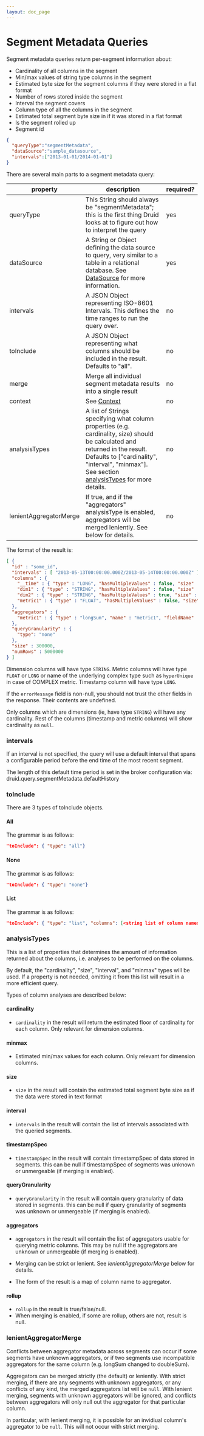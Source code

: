 ```yaml
---
layout: doc_page
---
```

# Segment Metadata Queries
Segment metadata queries return per-segment information about:

* Cardinality of all columns in the segment
* Min/max values of string type columns in the segment
* Estimated byte size for the segment columns if they were stored in a flat format
* Number of rows stored inside the segment
* Interval the segment covers
* Column type of all the columns in the segment
* Estimated total segment byte size in if it was stored in a flat format
* Is the segment rolled up
* Segment id

```json
{
  "queryType":"segmentMetadata",
  "dataSource":"sample_datasource",
  "intervals":["2013-01-01/2014-01-01"]
}
```

There are several main parts to a segment metadata query:

|property|description|required?|
|--------|-----------|---------|
|queryType|This String should always be "segmentMetadata"; this is the first thing Druid looks at to figure out how to interpret the query|yes|
|dataSource|A String or Object defining the data source to query, very similar to a table in a relational database. See [DataSource](../querying/datasource.html) for more information.|yes|
|intervals|A JSON Object representing ISO-8601 Intervals. This defines the time ranges to run the query over.|no|
|toInclude|A JSON Object representing what columns should be included in the result. Defaults to "all".|no|
|merge|Merge all individual segment metadata results into a single result|no|
|context|See [Context](../querying/query-context.html)|no|
|analysisTypes|A list of Strings specifying what column properties (e.g. cardinality, size) should be calculated and returned in the result. Defaults to ["cardinality", "interval", "minmax"]. See section [analysisTypes](#analysistypes) for more details.|no|
|lenientAggregatorMerge|If true, and if the "aggregators" analysisType is enabled, aggregators will be merged leniently. See below for details.|no|

The format of the result is:

```json
[ {
  "id" : "some_id",
  "intervals" : [ "2013-05-13T00:00:00.000Z/2013-05-14T00:00:00.000Z" ],
  "columns" : {
    "__time" : { "type" : "LONG", "hasMultipleValues" : false, "size" : 407240380, "cardinality" : null, "errorMessage" : null },
    "dim1" : { "type" : "STRING", "hasMultipleValues" : false, "size" : 100000, "cardinality" : 1944, "errorMessage" : null },
    "dim2" : { "type" : "STRING", "hasMultipleValues" : true, "size" : 100000, "cardinality" : 1504, "errorMessage" : null },
    "metric1" : { "type" : "FLOAT", "hasMultipleValues" : false, "size" : 100000, "cardinality" : null, "errorMessage" : null }
  },
  "aggregators" : {
    "metric1" : { "type" : "longSum", "name" : "metric1", "fieldName" : "metric1" }
  },
  "queryGranularity" : {
    "type": "none"
  },
  "size" : 300000,
  "numRows" : 5000000
} ]
```

Dimension columns will have type `STRING`.
Metric columns will have type `FLOAT` or `LONG` or name of the underlying complex type such as `hyperUnique` in case of COMPLEX metric.
Timestamp column will have type `LONG`.

If the `errorMessage` field is non-null, you should not trust the other fields in the response. Their contents are
undefined.

Only columns which are dimensions (ie, have type `STRING`) will have any cardinality. Rest of the columns (timestamp and metric columns) will show cardinality as `null`.

### intervals

If an interval is not specified, the query will use a default interval that spans a configurable period before the end time of the most recent segment.

The length of this default time period is set in the broker configuration via:
  druid.query.segmentMetadata.defaultHistory

### toInclude

There are 3 types of toInclude objects.

#### All

The grammar is as follows:

``` json
"toInclude": { "type": "all"}
```

#### None

The grammar is as follows:

``` json
"toInclude": { "type": "none"}
```

#### List

The grammar is as follows:

``` json
"toInclude": { "type": "list", "columns": [<string list of column names>]}
```

### analysisTypes

This is a list of properties that determines the amount of information returned about the columns, i.e. analyses to be performed on the columns.

By default, the "cardinality", "size", "interval", and "minmax" types will be used. If a property is not needed, omitting it from this list will result in a more efficient query.

Types of column analyses are described below:

#### cardinality

* `cardinality` in the result will return the estimated floor of cardinality for each column. Only relevant for
dimension columns.

#### minmax

* Estimated min/max values for each column. Only relevant for dimension columns.

#### size

* `size` in the result will contain the estimated total segment byte size as if the data were stored in text format

#### interval

* `intervals` in the result will contain the list of intervals associated with the queried segments.

#### timestampSpec

* `timestampSpec` in the result will contain timestampSpec of data stored in segments. this can be null if timestampSpec of segments was unknown or unmergeable (if merging is enabled).

#### queryGranularity

* `queryGranularity` in the result will contain query granularity of data stored in segments. this can be null if query granularity of segments was unknown or unmergeable (if merging is enabled).

#### aggregators

* `aggregators` in the result will contain the list of aggregators usable for querying metric columns. This may be
null if the aggregators are unknown or unmergeable (if merging is enabled).

* Merging can be strict or lenient. See *lenientAggregatorMerge* below for details.

* The form of the result is a map of column name to aggregator.

#### rollup

* `rollup` in the result is true/false/null.
* When merging is enabled, if some are rollup, others are not, result is null.

### lenientAggregatorMerge

Conflicts between aggregator metadata across segments can occur if some segments have unknown aggregators, or if
two segments use incompatible aggregators for the same column (e.g. longSum changed to doubleSum).

Aggregators can be merged strictly (the default) or leniently. With strict merging, if there are any segments
with unknown aggregators, or any conflicts of any kind, the merged aggregators list will be `null`. With lenient
merging, segments with unknown aggregators will be ignored, and conflicts between aggregators will only null out
the aggregator for that particular column.

In particular, with lenient merging, it is possible for an invidiual column's aggregator to be `null`. This will not
occur with strict merging.
